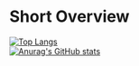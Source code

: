 # Short Overview
[![Top Langs](https://github-readme-stats-sigma-five.vercel.app/api/top-langs/?username=mikailyoelek&layout=compact&langs_count=10&hide=makefile)]() <br>
[![Anurag's GitHub stats](https://github-readme-stats-sigma-five.vercel.app/api?username=mikailyoelek)]()
